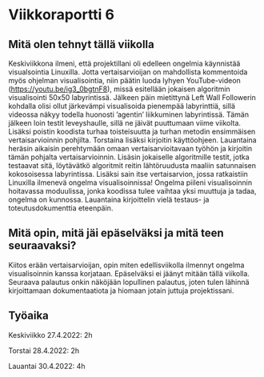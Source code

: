 # Viikkoraportti 6

## Mitä olen tehnyt tällä viikolla

Keskiviikkona ilmeni, että projektillani oli edelleen ongelmia käynnistää visualsointia Linuxilla. Jotta vertaisarvioijan on mahdollista kommentoida myös 
ohjelman visualisointia, niin päätin luoda lyhyen YouTube-videon (https://youtu.be/ig3_0bgtnF8), missä esitellään jokaisen algoritmin visualisointi 50x50 
labyrintissä. Jälkeen päin mietittynä Left Wall Followerin kohdalla olisi ollut järkevämpi visualisoida pienempää labyrinttiä, sillä videossa näkyy 
todella huonosti ’agentin’ liikkuminen labyrintissä. Tämän jälkeen loin testit leveyshaulle, sillä ne jäivät puuttumaan viime viikolta. Lisäksi poistin 
koodista turhaa toisteisuutta ja turhan metodin ensimmäisen vertaisarvioinnin pohjilta. Torstaina lisäksi kirjoitin käyttöohjeen. Lauantaina heräsin 
aikaisin perehtymään omaan vertaisarvioitavaan työhön ja kirjoitin tämän pohjalta vertaisarvioinnin. Lisäsin jokaiselle algoritmille testit, jotka 
testaavat sitä, löytävätkö algoritmit reitin lähtöruudusta maaliin satunnaisen kokosoisessa labyrintissa. Lisäksi sain itse vertaisarvion, jossa 
ratkaistiin Linuxilla ilmenevä ongelma visualisoinnissa! Ongelma piileni visualisoinnin hoitavassa moduulissa, jonka koodissa tulee vaihtaa yksi muuttuja 
ja tadaa, ongelma on kunnossa. Lauantaina kirjoittelin vielä testaus- ja toteutusdokumenttia eteenpäin.

## Mitä opin, mitä jäi epäselväksi ja mitä teen seuraavaksi?

Kiitos erään vertaisarvioijan, opin miten edellisviikolla ilmennyt ongelma visualisoinnin kanssa korjataan. Epäselväksi ei jäänyt mitään tällä viikolla. 
Seuraava palautus onkin näköjään lopullinen palautus, joten tulen lähinnä kirjoittamaan dokumentaatiota ja hiomaan jotain juttuja projektissani. 


## Työaika

Keskiviikko 27.4.2022: 2h

Torstai 28.4.2022: 2h

Lauantai 30.4.2022: 4h
